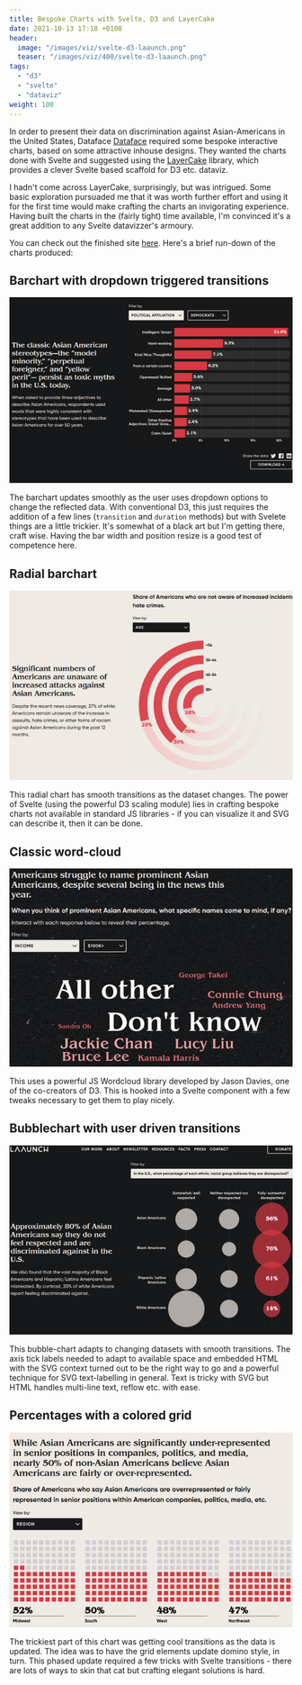 ```yaml
---
title: Bespoke Charts with Svelte, D3 and LayerCake
date: 2021-10-13 17:18 +0100
header: 
  image: "/images/viz/svelte-d3-laaunch.png"
  teaser: "/images/viz/400/svelte-d3-laaunch.png"
tags:
  - "d3"
  - "svelte"
  - "dataviz"
weight: 100
---
```


In order to present their data on discrimination against Asian-Americans in the United States, Dataface [Dataface](http://thedataface.com) required some bespoke interactive charts, based on some attractive inhouse designs. They wanted the charts done with Svelte and suggested using the [LayerCake](http://layercake.graphics) library, which provides a clever Svelte based scaffold for D3 etc. dataviz. 

I hadn't come across LayerCake, surprisingly, but was intrigued. Some basic exploration pursuaded me that it was worth further effort and using it for the first time would make crafting the charts an invigorating experience. Having built the charts in the (fairly tight) time available, I'm convinced it's a great addition to any Svelte datavizzer's armoury. 

You can check out the finished site [here](https://staatus-index.laaunch.org/). Here's a brief run-down of the charts produced: 

## Barchart with dropdown triggered transitions
![bar chart](/images/viz/re_laaunch-bar.png)

The barchart updates smoothly as the user uses dropdown options to change the reflected data. With conventional D3, this just requires the addition of a few lines (`transition` and `duration` methods) but with Svelete things are a little trickier. It's somewhat of a black art but I'm getting there, craft wise. Having the bar width and position resize is a good test of competence here. 

## Radial barchart
![radial chart](/images/viz/re_laaunch-radial.png)

This radial chart has smooth transitions as the dataset changes. The power of Svelte (using the powerful D3 scaling module) lies in crafting bespoke charts not available in standard JS libraries - if you can visualize it and SVG can describe it, then it can be done.
## Classic word-cloud
![wordcloud](/images/viz/re_laaunch-wordcloud.png)

This uses a powerful JS Wordcloud library developed by Jason Davies, one of the co-creators of D3. This is hooked into a Svelte component with a few tweaks necessary to get them to play nicely.   
## Bubblechart with user driven transitions
![bubble chart](/images/viz/re_laaunch-bubble.png)

This bubble-chart adapts to changing datasets with smooth transitions. The axis tick labels needed to adapt to available space and embedded HTML with the SVG context turned out to be the right way to go and a powerful technique for SVG text-labelling in general. Text is tricky with SVG but HTML handles multi-line text, reflow etc. with ease. 
## Percentages with a colored grid 
![percentage grid](/images/viz/re_laaunch-percent.png)

The trickiest part of this chart was getting cool transitions as the data is updated. The idea was to have the grid elements update domino style, in turn. This phased update required a few tricks with Svelte transitions - there are lots of ways to skin that cat but crafting elegant solutions is hard.
